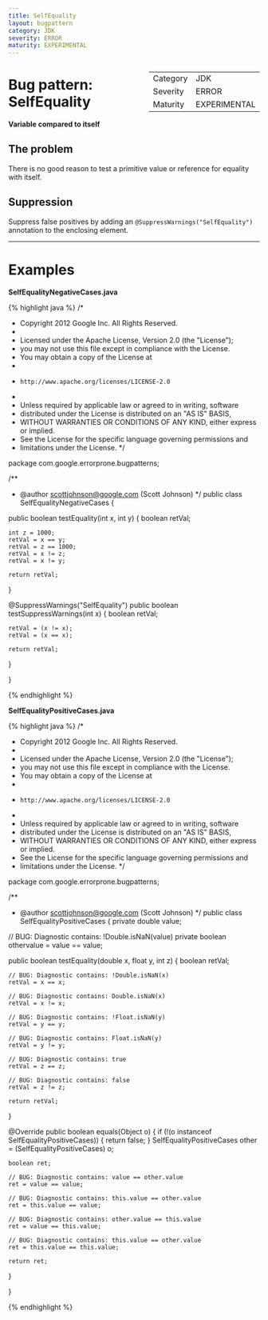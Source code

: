 ```yaml
---
title: SelfEquality
layout: bugpattern
category: JDK
severity: ERROR
maturity: EXPERIMENTAL
---
```


<div style="float:right;"><table id="metadata">
<tr><td>Category</td><td>JDK</td></tr>
<tr><td>Severity</td><td>ERROR</td></tr>
<tr><td>Maturity</td><td>EXPERIMENTAL</td></tr>
</table></div>

# Bug pattern: SelfEquality
__Variable compared to itself__

## The problem
There is no good reason to test a primitive value or reference for equality with itself.

## Suppression
Suppress false positives by adding an `@SuppressWarnings("SelfEquality")` annotation to the enclosing element.

----------

# Examples
__SelfEqualityNegativeCases.java__

{% highlight java %}
/*
 * Copyright 2012 Google Inc. All Rights Reserved.
 *
 * Licensed under the Apache License, Version 2.0 (the "License");
 * you may not use this file except in compliance with the License.
 * You may obtain a copy of the License at
 *
 *     http://www.apache.org/licenses/LICENSE-2.0
 *
 * Unless required by applicable law or agreed to in writing, software
 * distributed under the License is distributed on an "AS IS" BASIS,
 * WITHOUT WARRANTIES OR CONDITIONS OF ANY KIND, either express or implied.
 * See the License for the specific language governing permissions and
 * limitations under the License.
 */

package com.google.errorprone.bugpatterns;

/**
 * @author scottjohnson@google.com (Scott Johnson)
 */
public class SelfEqualityNegativeCases {

  public boolean testEquality(int x, int y) {
    boolean retVal;

    int z = 1000;
    retVal = x == y;
    retVal = z == 1000;
    retVal = x != z;
    retVal = x != y;

    return retVal;
  }

  @SuppressWarnings("SelfEquality")
  public boolean testSuppressWarnings(int x) {
    boolean retVal;

    retVal = (x != x);
    retVal = (x == x);

    return retVal;
  }

}

{% endhighlight %}

__SelfEqualityPositiveCases.java__

{% highlight java %}
/*
 * Copyright 2012 Google Inc. All Rights Reserved.
 *
 * Licensed under the Apache License, Version 2.0 (the "License");
 * you may not use this file except in compliance with the License.
 * You may obtain a copy of the License at
 *
 *     http://www.apache.org/licenses/LICENSE-2.0
 *
 * Unless required by applicable law or agreed to in writing, software
 * distributed under the License is distributed on an "AS IS" BASIS,
 * WITHOUT WARRANTIES OR CONDITIONS OF ANY KIND, either express or implied.
 * See the License for the specific language governing permissions and
 * limitations under the License.
 */

package com.google.errorprone.bugpatterns;

/**
 * @author scottjohnson@google.com (Scott Johnson)
 */
public class SelfEqualityPositiveCases {
  private double value;
  
  // BUG: Diagnostic contains: !Double.isNaN(value)
  private boolean othervalue = value == value;

  public boolean testEquality(double x, float y, int z) {
    boolean retVal;

    // BUG: Diagnostic contains: !Double.isNaN(x)
    retVal = x == x;
    
    // BUG: Diagnostic contains: Double.isNaN(x)
    retVal = x != x;
    
    // BUG: Diagnostic contains: !Float.isNaN(y)
    retVal = y == y;
    
    // BUG: Diagnostic contains: Float.isNaN(y)
    retVal = y != y;
    
    // BUG: Diagnostic contains: true
    retVal = z == z;
    
    // BUG: Diagnostic contains: false
    retVal = z != z;

    return retVal;
  }

  @Override
  public boolean equals(Object o) {
    if (!(o instanceof SelfEqualityPositiveCases)) {
      return false;
    }
    SelfEqualityPositiveCases other = (SelfEqualityPositiveCases) o;

    boolean ret;

    // BUG: Diagnostic contains: value == other.value
    ret = value == value;
    
    // BUG: Diagnostic contains: this.value == other.value
    ret = this.value == value;
    
    // BUG: Diagnostic contains: other.value == this.value
    ret = value == this.value;
    
    // BUG: Diagnostic contains: this.value == other.value
    ret = this.value == this.value;

    return ret;
  }

}

{% endhighlight %}

